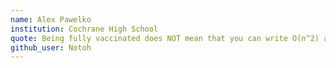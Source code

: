 ```yaml
---
name: Alex Pawelko
institution: Cochrane High School
quote: Being fully vaccinated does NOT mean that you can write O(n^2) algorithms and then run them in prod
github_user: Notoh
---
```


